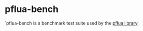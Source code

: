 # pflua-bench

`pflua-bench is a benchmark test suite used by the [pflua library](https://github.com/Igalia/pflua)
